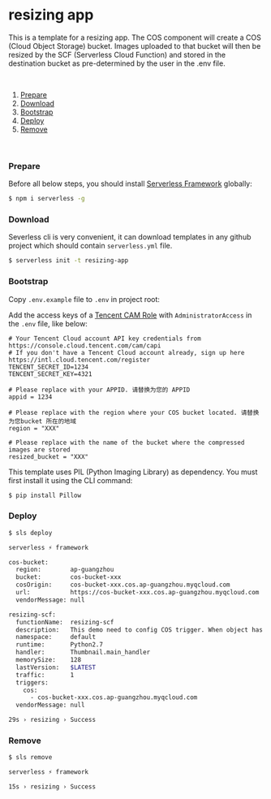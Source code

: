# resizing app

This is a template for a resizing app. The COS component will create a COS (Cloud Object Storage) bucket. Images uploaded to that bucket will then be resized by the SCF (Serverless Cloud Function) and stored in the destination bucket as pre-determined by the user in the .env file.

&nbsp;

1. [Prepare](#Prepare)
2. [Download](#Download)
3. [Bootstrap](#Bootstrap)
4. [Deploy](#Deploy)
5. [Remove](#Remove)

&nbsp;

### Prepare

Before all below steps, you should install
[Serverless Framework](https://www.github.com/serverless/serverless) globally:

```bash
$ npm i serverless -g
```

### Download

Severless cli is very convenient, it can download templates in any github
project which should contain `serverless.yml` file.

```bash
$ serverless init -t resizing-app
```

### Bootstrap

Copy `.env.example` file to `.env` in project root:

Add the access keys of a
[Tencent CAM Role](https://console.cloud.tencent.com/cam/capi) with
`AdministratorAccess` in the `.env` file, like below:

```dotenv
# Your Tencent Cloud account API key credentials from https://console.cloud.tencent.com/cam/capi
# If you don't have a Tencent Cloud account already, sign up here https://intl.cloud.tencent.com/register
TENCENT_SECRET_ID=1234
TENCENT_SECRET_KEY=4321

# Please replace with your APPID. 请替换为您的 APPID
appid = 1234

# Please replace with the region where your COS bucket located. 请替换为您bucket 所在的地域
region = "XXX"

# Please replace with the name of the bucket where the compressed images are stored
resized_bucket = "XXX"
```

This template uses PIL (Python Imaging Library) as dependency. You must first install it using the CLI command:

```bash
$ pip install Pillow
```

### Deploy

```bash
$ sls deploy

serverless ⚡ framework

cos-bucket:
  region:        ap-guangzhou
  bucket:        cos-bucket-xxx
  cosOrigin:     cos-bucket-xxx.cos.ap-guangzhou.myqcloud.com
  url:           https://cos-bucket-xxx.cos.ap-guangzhou.myqcloud.com
  vendorMessage: null

resizing-scf:
  functionName:  resizing-scf
  description:   This demo need to config COS trigger. When object has been upload to COS bucket, the SCF will download it to /tmp and compress it. 本示例配置了 COS 触发器，当有文件上传到对应的 COS bucket时，会触发云函数执行，并把文件下载到本地临时目录，用做后续处理
  namespace:     default
  runtime:       Python2.7
  handler:       Thumbnail.main_handler
  memorySize:    128
  lastVersion:   $LATEST
  traffic:       1
  triggers:
    cos:
      - cos-bucket-xxx.cos.ap-guangzhou.myqcloud.com
  vendorMessage: null

29s › resizing › Success
```

### Remove

```bash
$ sls remove

serverless ⚡ framework

15s › resizing › Success
```
